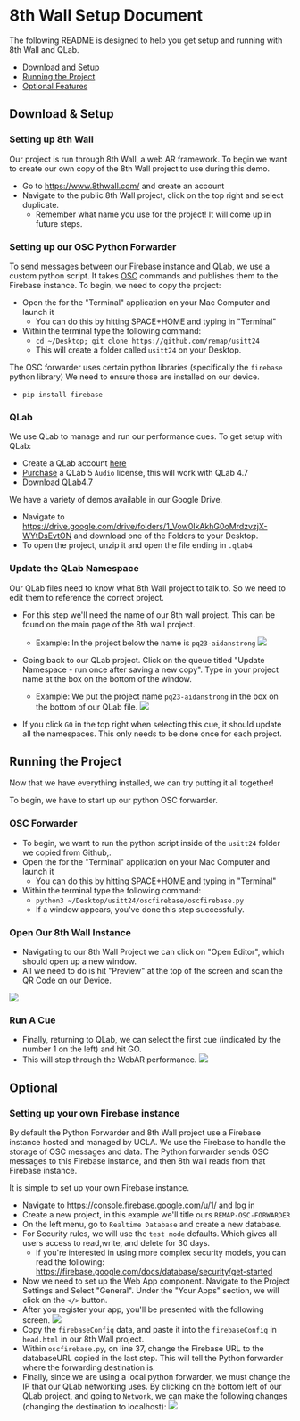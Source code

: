 # 8th Wall Setup Document

The following README is designed to help you get setup and running with 8th Wall and QLab.

- [Download and Setup](#download--setup)
- [Running the Project](#running-the-project)
- [Optional Features](#optional)


## Download & Setup


### Setting up 8th Wall

Our project is run through 8th Wall, a web AR framework. To begin we want to create our own copy of the 8th Wall project to use during this demo.
- Go to https://www.8thwall.com/ and create an account
- Navigate to the public 8th Wall project, click on the top right and select duplicate.
  - Remember what name you use for the project! It will come up in future steps.


### Setting up our OSC Python Forwarder

To send messages between our Firebase instance and QLab, we use a custom python script. It takes [OSC](https://en.wikipedia.org/wiki/Open_Sound_Control) commands and publishes them to the Firebase instance. To begin, we need to copy the project:

- Open the for the "Terminal" application on your Mac Computer and launch it
  - You can do this by hitting SPACE+HOME and typing in "Terminal"
- Within the terminal type the following command:
  - `cd ~/Desktop; git clone https://github.com/remap/usitt24`
  - This will create a folder called `usitt24` on your Desktop.

The OSC forwarder uses certain python libraries (specifically the `firebase` python library) We need to ensure those are installed on our device.

- `pip install firebase`


### QLab

We use QLab to manage and run our performance cues. To get setup with QLab:

- Create a QLab account [here](https://qlab.app)
- [Purchase](https://qlab.app/shop/) a QLab 5 `Audio` license, this will work with QLab 4.7
- [Download QLab4.7](https://qlab.app/downloads/archive/QLab-4.7.zip)
  
We have a variety of demos available in our Google Drive.

- Navigate to https://drive.google.com/drive/folders/1_Vow0IkAkhG0oMrdzvzjX-WYtDsEvtON and download one of the Folders to your Desktop.
- To open the project, unzip it and open the file ending in `.qlab4`


### Update the QLab Namespace

Our QLab files need to know what 8th Wall project to talk to. So we need to edit them to reference the correct project.

- For this step we'll need the name of our 8th wall project. This can be found on the main page of the 8th wall project. 
  - Example: In the project below the name is `pq23-aidanstrong`
![](./screenshots/Screenshot%202024-02-22%20at%202.20.19 PM.png)

- Going back to our QLab project. Click on the queue titled "Update Namespace - run once after saving a new copy". Type in your project name at the box on the bottom of the window.
  - Example: We put the project name `pq23-aidanstrong` in the box on the bottom of our QLab file.
![](./screenshots/Screenshot%202024-02-22%20at%202.24.46 PM.png)

- If you click `GO` in the top right when selecting this cue, it should update all the namespaces. This only needs to be done once for each project.
  
## Running the Project

Now that we have everything installed, we can try putting it all together!

To begin, we have to start up our python OSC forwarder.

### OSC Forwarder

- To begin, we want to run the python script inside of the `usitt24` folder we copied from Github,.
- Open the for the "Terminal" application on your Mac Computer and launch it
  - You can do this by hitting SPACE+HOME and typing in "Terminal"
- Within the terminal type the following command:
  - `python3 ~/Desktop/usitt24/oscfirebase/oscfirebase.py`
  - If a window appears, you've done this step successfully.


  
### Open Our 8th Wall Instance

- Navigating to our 8th Wall Project we can click on "Open Editor", which should open up a new window. 
- All we need to do is hit "Preview" at the top of the screen and scan the QR Code on our Device.

![](./screenshots/Screenshot%202024-02-22%20at%202.34.27 PM.png)
  
### Run A Cue

- Finally, returning to QLab, we can select the first cue (indicated by the number 1 on the left) and hit GO.
- This will step through the WebAR performance.
![](./screenshots/Screenshot%202024-02-22%20at%202.35.33 PM.png)



## Optional

### Setting up your own Firebase instance

By default the Python Forwarder and 8th Wall project use a Firebase instance hosted and managed by UCLA. We use the Firebase to handle the storage of OSC messages and data. The Python forwarder sends OSC messages to this Firebase instance, and then 8th wall reads from that Firebase instance.

It is simple to set up your own Firebase instance.

- Navigate to https://console.firebase.google.com/u/1/ and log in
- Create a new project, in this example we'll title ours `REMAP-OSC-FORWARDER`
- On the left menu, go to `Realtime Database` and create a new database.
- For Security rules, we will use the `test mode` defaults. Which gives all users access to read,write, and delete for 30 days.
  - If you're interested in using more complex security models, you can read the following: https://firebase.google.com/docs/database/security/get-started
- Now we need to set up the Web App component. Navigate to the Project Settings and Select "General". Under the "Your Apps" section, we will click on the `</>` button.
- After you register your app, you'll be presented with the following screen.
  ![](./screenshots//Screenshot%202024-02-23%20at%201.04.58 PM.png)
- Copy the `firebaseConfig` data, and paste it into the `firebaseConfig` in `head.html` in our 8th Wall project.
- Within `oscfirebase.py`, on line 37, change the Firebase URL to the databaseURL copied in the last step. This will tell the Python forwarder where the forwarding destination is.
- Finally, since we are using a local python forwarder, we must change the IP that our QLab networking uses. By clicking on the bottom left of our QLab project, and going to `Network`, we can make the following changes (changing the destination to localhost):
  ![](./screenshots/Screenshot%202024-02-23%20at%201.01.22 PM.png)